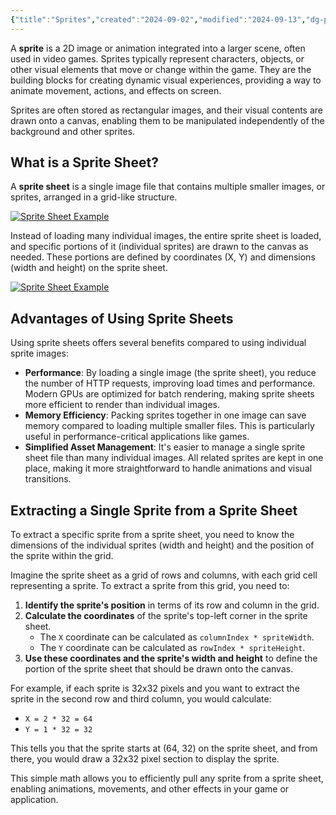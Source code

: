 ```yaml
---
{"title":"Sprites","created":"2024-09-02","modified":"2024-09-13","dg-publish":true,"permalink":"/40-software/game-programming/sprites/","dgPassFrontmatter":true,"updated":"2024-09-13"}
---
```



A **sprite** is a 2D image or animation integrated into a larger scene, often used in video games. Sprites typically represent characters, objects, or other visual elements that move or change within the game. They are the building blocks for creating dynamic visual experiences, providing a way to animate movement, actions, and effects on screen.

Sprites are often stored as rectangular images, and their visual contents are drawn onto a canvas, enabling them to be manipulated independently of the background and other sprites.

## What is a Sprite Sheet?

A **sprite sheet** is a single image file that contains multiple smaller images, or sprites, arranged in a grid-like structure.

[![Sprite Sheet Example](@assets/concepts/sprites/sprite-sheet.png)](https://kenney.nl/media/pages/assets/tiny-battle/52c96cc3ff-1691487569/preview.png)

Instead of loading many individual images, the entire sprite sheet is loaded, and specific portions of it (individual sprites) are drawn to the canvas as needed. These portions are defined by coordinates (X, Y) and dimensions (width and height) on the sprite sheet.

[![Sprite Sheet Example](@assets/concepts/sprites/map.png)](https://kenney.nl/media/pages/assets/tiny-battle/96a9e8d2b6-1691487572/sample.png)

## Advantages of Using Sprite Sheets

Using sprite sheets offers several benefits compared to using individual sprite images:

- **Performance**: By loading a single image (the sprite sheet), you reduce the number of HTTP requests, improving load times and performance. Modern GPUs are optimized for batch rendering, making sprite sheets more efficient to render than individual images.
- **Memory Efficiency**: Packing sprites together in one image can save memory compared to loading multiple smaller files. This is particularly useful in performance-critical applications like games.
- **Simplified Asset Management**: It's easier to manage a single sprite sheet file than many individual images. All related sprites are kept in one place, making it more straightforward to handle animations and visual transitions.

## Extracting a Single Sprite from a Sprite Sheet

To extract a specific sprite from a sprite sheet, you need to know the dimensions of the individual sprites (width and height) and the position of the sprite within the grid.

Imagine the sprite sheet as a grid of rows and columns, with each grid cell representing a sprite. To extract a sprite from this grid, you need to:

1. **Identify the sprite's position** in terms of its row and column in the grid.
2. **Calculate the coordinates** of the sprite's top-left corner in the sprite sheet.
    - The `X` coordinate can be calculated as `columnIndex * spriteWidth`.
    - The `Y` coordinate can be calculated as `rowIndex * spriteHeight`.
3. **Use these coordinates and the sprite's width and height** to define the portion of the sprite sheet that should be drawn onto the canvas.

For example, if each sprite is 32x32 pixels and you want to extract the sprite in the second row and third column, you would calculate:

- `X = 2 * 32 = 64`
- `Y = 1 * 32 = 32`

This tells you that the sprite starts at (64, 32) on the sprite sheet, and from there, you would draw a 32x32 pixel section to display the sprite.

This simple math allows you to efficiently pull any sprite from a sprite sheet, enabling animations, movements, and other effects in your game or application.
